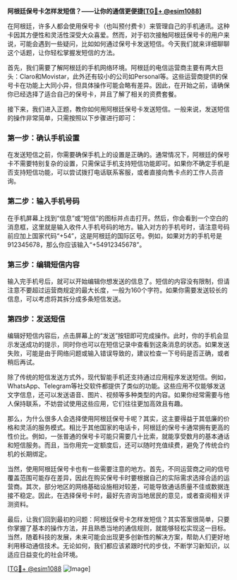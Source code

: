 **阿根廷保号卡怎样发短信？——让你的通信更便捷[[TG💪+ @esim1088](https://t.me/s/esim1088)]**

在阿根廷，许多人都会使用保号卡（也叫预付费卡）来管理自己的手机通讯。这种卡因其方便性和灵活性深受大众喜爱。然而，对于初次接触阿根廷保号卡的用户来说，可能会遇到一些疑问，比如如何通过保号卡发送短信。今天我们就来详细聊聊这个话题，让你轻松掌握发短信的方法。

首先，我们需要了解阿根廷的手机网络环境。阿根廷的电信运营商主要有两大巨头：Claro和Movistar，此外还有较小的公司如Personal等。这些运营商提供的保号卡在功能上大同小异，但具体操作可能会略有差异。因此，在开始之前，请确保你已经选择了适合自己的保号卡，并且了解了相关的资费套餐。

接下来，我们进入正题，教你如何用阿根廷保号卡发送短信。一般来说，发送短信的操作非常简单，只需按照以下步骤进行即可：

### 第一步：确认手机设置

在发送短信之前，你需要确保手机上的设置是正确的。通常情况下，阿根廷的保号卡不需要特别复杂的设置，只需保证手机支持短信功能即可。如果你不确定手机是否支持短信功能，可以尝试拨打电话联系客服，或者直接向售卡点的工作人员咨询。

### 第二步：输入手机号码

在手机屏幕上找到“信息”或“短信”的图标并点击打开。然后，你会看到一个空白的消息框，这里就是输入收件人手机号码的地方。输入对方的手机号时，请注意号码前应加上国家代码“+54”，这是阿根廷的国际区号。例如，如果对方的手机号是912345678，那么你应该输入“+54912345678”。

### 第三步：编辑短信内容

输入完手机号后，就可以开始编辑你想发送的信息了。短信的内容没有限制，但请注意不要超过运营商规定的最大长度，一般为160个字符。如果你需要发送较长的信息，可以考虑将其拆分成多条短信发送。

### 第四步：发送短信

编辑好短信内容后，点击屏幕上的“发送”按钮即可完成操作。此时，你的手机会显示发送成功的提示，同时你也可以在短信记录中查看到这条消息的状态。如果发送失败，可能是由于网络问题或输入错误导致的，建议检查一下号码是否正确，或者稍后再试。

除了传统的短信发送方式外，现代智能手机还支持通过应用程序发送短信。例如，WhatsApp、Telegram等社交软件都提供了类似的功能。这些应用不仅能够发送文字信息，还可以发送语音、图片、视频等多种类型的内容。如果你经常需要与他人保持联系，不妨尝试使用这些应用，它们往往更加高效且有趣。

那么，为什么很多人会选择使用阿根廷保号卡呢？其实，这主要得益于其低廉的价格和灵活的服务模式。相比于其他国家的电话卡，阿根廷的保号卡通常拥有更高的性价比。例如，一张普通的保号卡可能只需要几十比索，就能享受数月的基本通话和短信服务。而且，当你用完一定额度后，还可以随时充值续费，避免了传统合约机的长期绑定。

当然，使用阿根廷保号卡也有一些需要注意的地方。首先，不同运营商之间的信号覆盖范围可能存在差异，因此在购买保号卡时要根据自己的实际需求选择合适的运营商。其次，部分地区的网络基础设施相对较差，可能导致通话质量不佳或数据连接不稳定。因此，在选择保号卡时，最好先咨询当地居民的意见，或者查阅相关评测资料。

最后，让我们回到最初的问题：阿根廷保号卡怎样发短信？其实答案很简单，只要你掌握了基本的操作方法，并且熟悉当地的通信规则，就能够轻松实现这一目标。当然，随着科技的发展，未来可能会出现更多创新性的解决方案，帮助人们更好地利用移动通信技术。无论如何，我们都应该紧跟时代的步伐，不断学习新知识，以适应日益变化的社会环境。

[[TG💪+ @esim1088](https://t.me/s/esim1088) ![Image](https://i.postimg.cc/4NQfJmqS/Snipaste-2025-05-13-00-14-12.png)]